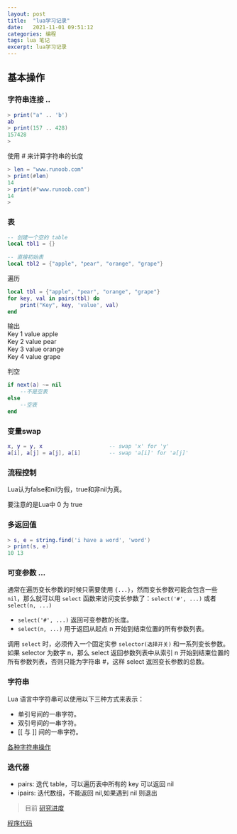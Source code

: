 ```yaml
---
layout: post
title:  "lua学习记录"
date:   2021-11-01 09:51:12
categories: 编程
tags: lua 笔记
excerpt: lua学习记录
---
```



## 基本操作

### 字符串连接 ..

```lua
> print("a" .. 'b')
ab
> print(157 .. 428)
157428
> 
```

使用 # 来计算字符串的长度

```lua
> len = "www.runoob.com"
> print(#len)
14
> print(#"www.runoob.com")
14
>
```

### 表

```lua
-- 创建一个空的 table
local tbl1 = {}
 
-- 直接初始表
local tbl2 = {"apple", "pear", "orange", "grape"}
```

遍历

```lua
local tbl = {"apple", "pear", "orange", "grape"}
for key, val in pairs(tbl) do
    print("Key", key, 'value', val)
end
```
输出  
Key	1	value	apple  
Key	2	value	pear   
Key	3	value	orange  
Key	4	value	grape  

判空

```lua
if next(a) ~= nil
    --不是空表
else
    --空表
end
```

### 变量swap

```lua
x, y = y, x                     -- swap 'x' for 'y'
a[i], a[j] = a[j], a[i]         -- swap 'a[i]' for 'a[j]'
```

### 流程控制

Lua认为false和nil为假，true和非nil为真。

要注意的是Lua中 0 为 true


### 多返回值

```lua
> s, e = string.find('i have a word', 'word')
> print(s, e)
10 13
```

### 可变参数 ...

通常在遍历变长参数的时候只需要使用 `{...}`，然而变长参数可能会包含一些 `nil`，那么就可以用 `select` 函数来访问变长参数了：`select('#', ...)` 或者 `select(n, ...)`

- `select('#', ...)` 返回可变参数的长度。
- `select(n, ...)` 用于返回从起点 n 开始到结束位置的所有参数列表。

调用 `select` 时，必须传入一个固定实参 `selector(选择开关)` 和一系列变长参数。如果 selector 为数字 n，那么 select 返回参数列表中从索引 n 开始到结束位置的所有参数列表，否则只能为字符串 #，这样 select 返回变长参数的总数。

### 字符串

Lua 语言中字符串可以使用以下三种方式来表示：

- 单引号间的一串字符。
- 双引号间的一串字符。
- [[ 与 ]] 间的一串字符。

[各种字符串操作](https://www.runoob.com/lua/lua-strings.html)

### 迭代器

- pairs: 迭代 table，可以遍历表中所有的 key 可以返回 nil
- ipairs: 迭代数组，不能返回 nil,如果遇到 nil 则退出


<blockquote> 目前 <a href="https://www.runoob.com/lua/lua-metatables.html" target="_blank">研究进度</a> </blockquote>

[程序代码](https://github.com/DrAugus/augus_cpp/blob/master/test.lua)
